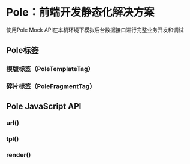 Pole：前端开发静态化解决方案
================================
使用Pole Mock API在本机环境下模拟后台数据接口进行完整业务开发和调试


Pole标签
--------

### 模版标签（PoleTemplateTag）


### 碎片标签（PoleFragmentTag）


Pole JavaScript API
-------------------

### url()


### tpl()


### render()


